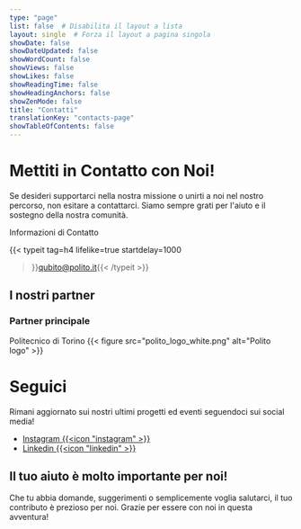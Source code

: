 ```yaml
---
type: "page"
list: false  # Disabilita il layout a lista
layout: single  # Forza il layout a pagina singola
showDate: false
showDateUpdated: false
showWordCount: false
showViews: false
showLikes: false
showReadingTime: false
showHeadingAnchors: false
showZenMode: false
title: "Contatti"
translationKey: "contacts-page"
showTableOfContents: false
---
```

# Mettiti in Contatto con Noi!

Se desideri supportarci nella nostra missione o unirti a noi nel nostro percorso, non esitare a contattarci. Siamo sempre grati per l'aiuto e il sostegno della nostra comunità.

Informazioni di Contatto


{{< typeit 
tag=h4
lifelike=true
startdelay=1000
>}}qubito@polito.it{{< /typeit >}}

## I nostri partner

### Partner principale

Politecnico di Torino
{{< figure
    src="polito_logo_white.png"
    alt="Polito logo"
    >}}

# Seguici

Rimani aggiornato sui nostri ultimi progetti ed eventi seguendoci sui social media!

+ [Instagram {{<icon "instagram" >}}](https://www.instagram.com/qubitoteam_polito/)
+ [Linkedin {{<icon "linkedin" >}}](https://www.linkedin.com/company/qubito-student-team-politecnico-di-torino/)

## Il tuo aiuto è molto importante per noi!
Che tu abbia domande, suggerimenti o semplicemente voglia salutarci, il tuo contributo è prezioso per noi. Grazie per essere con noi in questa avventura!
